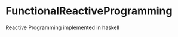 FunctionalReactiveProgramming
=============================

Reactive Programming implemented in haskell
